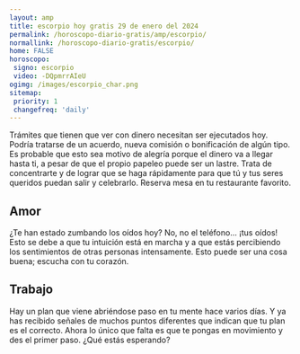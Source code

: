 ```yaml
---
layout: amp
title: escorpio hoy gratis 29 de enero del 2024 
permalink: /horoscopo-diario-gratis/amp/escorpio/
normallink: /horoscopo-diario-gratis/escorpio/
home: FALSE
horoscopo:
 signo: escorpio
 video: -DQpmrrAIeU
ogimg: /images/escorpio_char.png
sitemap:
 priority: 1
 changefreq: 'daily'
---
```



Trámites que tienen que ver con dinero necesitan ser ejecutados hoy. Podría tratarse de un acuerdo, nueva comisión o bonificación de algún tipo. Es probable que esto sea motivo de alegría porque el dinero va a llegar hasta ti, a pesar de que el propio papeleo puede ser un lastre. Trata de concentrarte y de lograr que se haga rápidamente para que tú y tus seres queridos puedan salir y celebrarlo. Reserva mesa en tu restaurante favorito.

## Amor

¿Te han estado zumbando los oídos hoy? No, no el teléfono... ¡tus oídos! Esto se debe a que tu intuición está en marcha y a que estás percibiendo los sentimientos de otras personas intensamente. Esto puede ser una cosa buena; escucha con tu corazón.

## Trabajo

Hay un plan que viene abriéndose paso en tu mente hace varios días. Y ya has recibido señales de muchos puntos diferentes que indican que tu plan es el correcto. Ahora lo único que falta es que te pongas en movimiento y des el primer paso. ¿Qué estás esperando?